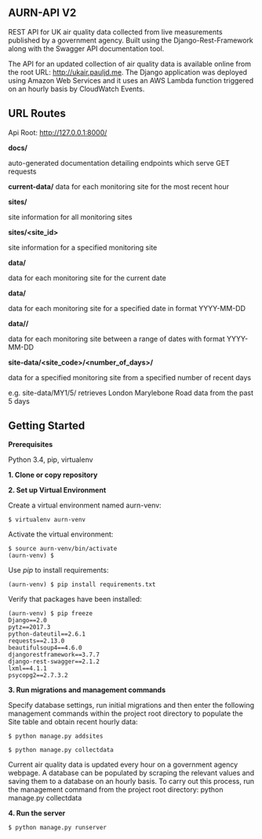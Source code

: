 AURN-API V2
------------

REST API for UK air quality data collected from live measurements published by a government agency.
Built using the Django-Rest-Framework along with the Swagger API documentation tool.

The API for an updated collection of air quality data is available online from the root URL:  http://ukair.pauljd.me. The Django application was deployed using Amazon Web Services and it uses an AWS Lambda function triggered on an hourly basis by CloudWatch Events.

URL Routes
----------
Api Root: http://127.0.0.1:8000/

**docs/**

auto-generated documentation detailing endpoints which serve GET requests

**current-data/**
data for each monitoring site for the most recent hour

**sites/**

site information for all monitoring sites

**sites/<site_id>**

site information for a specified monitoring site

**data/**

data for each monitoring site for the current date

**data/<date>**

data for each monitoring site for a specified date in format YYYY-MM-DD

**data/<date1>/<date2>**

data for each monitoring site between a range of dates with format YYYY-MM-DD

**site-data/<site_code>/<number_of_days>/**

data for a specified monitoring site from a specified number of recent days

e.g. site-data/MY1/5/ retrieves London Marylebone Road data from the past 5 days




Getting Started
---------------


**Prerequisites**

Python 3.4, pip, virtualenv

**1. Clone or copy repository**

**2. Set up Virtual Environment**

Create a virtual environment named aurn-venv:

    $ virtualenv aurn-venv

Activate the virtual environment:

    $ source aurn-venv/bin/activate
    (aurn-venv) $

Use *pip* to install requirements:

    (aurn-venv) $ pip install requirements.txt

Verify that packages have been installed:

    (aurn-venv) $ pip freeze
    Django==2.0
    pytz==2017.3
    python-dateutil==2.6.1
    requests==2.13.0
    beautifulsoup4==4.6.0
    djangorestframework==3.7.7
    django-rest-swagger==2.1.2
    lxml==4.1.1
    psycopg2==2.7.3.2

**3. Run migrations and management commands**

Specify database settings, run initial migrations and then enter the following management commands within the project root directory to populate the Site table and obtain recent hourly data:

    $ python manage.py addsites

    $ python manage.py collectdata
    
    
Current air quality data is updated every hour on a government agency webpage. A database can be populated by scraping the relevant values and saving them to a database on an hourly basis.
To carry out this process, run the management command from the project root directory: python manage.py collectdata

**4. Run the server**

    $ python manage.py runserver
